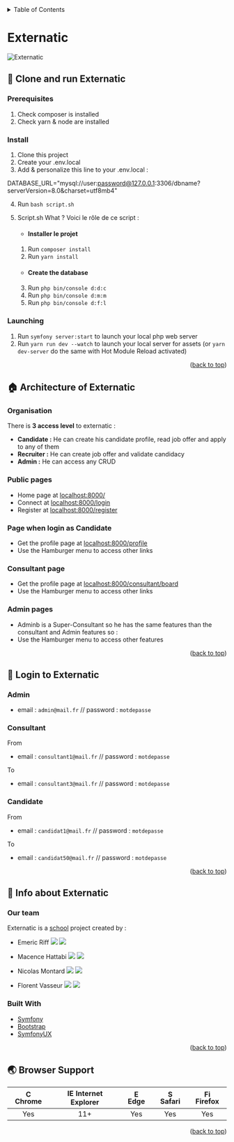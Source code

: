 
<!-- TABLE OF CONTENTS -->
<details>
  <summary>Table of Contents</summary>

- [Externatic](#externatic)
    - [🏃 Clone and run Externatic](#-clone-and-run-externatic)
        - [Prerequisites](#prerequisites)
        - [Install](#install)
        - [Launching](#launching)
    - [🏠 Architecture of Externatic](#-architecture-of-externatic)
        - [Organisation](#organisation)
        - [Public pages](#public-pages)
        - [Page when login as Candidate](#page-when-login-as-candidate)
        - [Consultant page](#consultant-page)
        - [Admin pages](#admin-pages)
    - [🔑 Login to Externatic](#-login-to-externatic)
        - [Admin](#admin)
        - [Consultant](#consultant)
        - [Candidate](#candidate)
    - [📰 Info about Externatic](#-info-about-externatic)
        - [Our team](#our-team)
        - [Built With](#built-with)
    - [🌏 Browser Support](#-browser-support)

</details>


# Externatic

<a name="readme-top"></a>

![Externatic](https://i.imgur.com/zMuSY2p.jpg)

## 🏃 Clone and run Externatic

### Prerequisites

1. Check composer is installed
2. Check yarn & node are installed

### Install

1. Clone this project
2. Create your .env.local
3. Add & personalize this line to your .env.local :

DATABASE_URL="mysql://user:password@127.0.0.1:3306/dbname?serverVersion=8.0&charset=utf8mb4"

4. Run `bash script.sh`
5. Script.sh What ?
   Voici le rôle de ce script :

    * #### Installer le projet
    1. Run `composer install`
    2. Run `yarn install`

    * #### Create the database
    3. Run `php bin/console d:d:c`
    4. Run `php bin/console d:m:m`
    5. Run `php bin/console d:f:l`


### Launching

1. Run `symfony server:start` to launch your local php web server
2. Run `yarn run dev --watch` to launch your local server for assets (or `yarn dev-server` do the same with Hot Module Reload activated)

<p align="right">(<a href="#readme-top">back to top</a>)</p>

## 🏠 Architecture of Externatic

### Organisation
There is **3 access level** to externatic :

* **Candidate :** He can create his candidate profile, read job offer and apply to any of them
* **Recruiter :** He can create job offer and validate candidacy
* **Admin :** He can access any CRUD

### Public pages
* Home page at [localhost:8000/](http://localhost:8000/)
* Connect at [localhost:8000/login](http://localhost:8000/login)
* Register at [localhost:8000/register](http://localhost:8000/register)

### Page when login as Candidate
* Get the profile page at [localhost:8000/profile](http://localhost:8000/candidat/mypage)
* Use the Hamburger menu to access other links

### Consultant page
* Get the profile page at [localhost:8000/consultant/board](http://localhost:8000/consultant/board)
* Use the Hamburger menu to access other links

### Admin pages
* Adminb is a Super-Consultant so he has the same features than the consultant and Admin features so :
* Use the Hamburger menu to access other features

<p align="right">(<a href="#readme-top">back to top</a>)</p>

## 🔑 Login to Externatic

### Admin

* email : `admin@mail.fr` // password : `motdepasse`


### Consultant
From
* email : `consultant1@mail.fr` // password : `motdepasse`


To
* email : `consultant3@mail.fr` // password : `motdepasse`



### Candidate

From
* email : `candidat1@mail.fr` // password : `motdepasse`

To
* email : `candidat50@mail.fr` // password : `motdepasse`

<p align="right">(<a href="#readme-top">back to top</a>)</p>


## 📰 Info about Externatic

### Our team

Externatic is a [school](https://www.wildcodeschool.com/) project created by :

* Emeric Riff  [<img src="https://i.imgur.com/i3QdWQl.png">](https://www.linkedin.com/in/e-riff/)    [<img src="https://i.imgur.com/MXFQZTy.png">](https://github.com/e-riff)


* Macence Hattabi  [<img src="https://i.imgur.com/i3QdWQl.png">](https://www.linkedin.com/in/maxence-hattabi-75033617b/)    [<img src="https://i.imgur.com/MXFQZTy.png">](https://github.com/MaxenceCodeFR)


* Nicolas Montard  [<img src="https://i.imgur.com/i3QdWQl.png">](https://www.linkedin.com/in/nicolas-montard-9ba08a258/)    [<img src="https://i.imgur.com/MXFQZTy.png">](https://github.com/Nicolas-Montard)


* Florent Vasseur  [<img src="https://i.imgur.com/i3QdWQl.png">](https://www.linkedin.com/in/florentvasseur/)    [<img src="https://i.imgur.com/MXFQZTy.png">](https://github.com/Florent-V)




### Built With

* [Symfony](https://github.com/symfony/symfony)
* [Bootstrap](https://getbootstrap.com/)
* [SymfonyUX](https://ux.symfony.com/)

<p align="right">(<a href="#readme-top">back to top</a>)</p>


## 🌏 Browser Support

| <img src="https://user-images.githubusercontent.com/1215767/34348387-a2e64588-ea4d-11e7-8267-a43365103afe.png" alt="Chrome" width="16px" height="16px" /> Chrome | <img src="https://user-images.githubusercontent.com/1215767/34348590-250b3ca2-ea4f-11e7-9efb-da953359321f.png" alt="IE" width="16px" height="16px" /> Internet Explorer | <img src="https://user-images.githubusercontent.com/1215767/34348380-93e77ae8-ea4d-11e7-8696-9a989ddbbbf5.png" alt="Edge" width="16px" height="16px" /> Edge | <img src="https://user-images.githubusercontent.com/1215767/34348394-a981f892-ea4d-11e7-9156-d128d58386b9.png" alt="Safari" width="16px" height="16px" /> Safari | <img src="https://user-images.githubusercontent.com/1215767/34348383-9e7ed492-ea4d-11e7-910c-03b39d52f496.png" alt="Firefox" width="16px" height="16px" /> Firefox |
| :---------: | :---------: | :---------: | :---------: | :---------: |
| Yes | 11+ | Yes | Yes | Yes |

<p align="right">(<a href="#readme-top">back to top</a>)</p>


